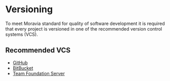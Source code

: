 # Versioning

To meet Moravia standard for quality of software development it is required 
that every project is versioned in one of the recommended version control systems (VCS).

## Recommended VCS

- [GitHub](https://github.com/Moravia)
- [BitBucket](https://bitbucket.org/11902)
- [Team Foundation Server](http://tfs-cz-7)

